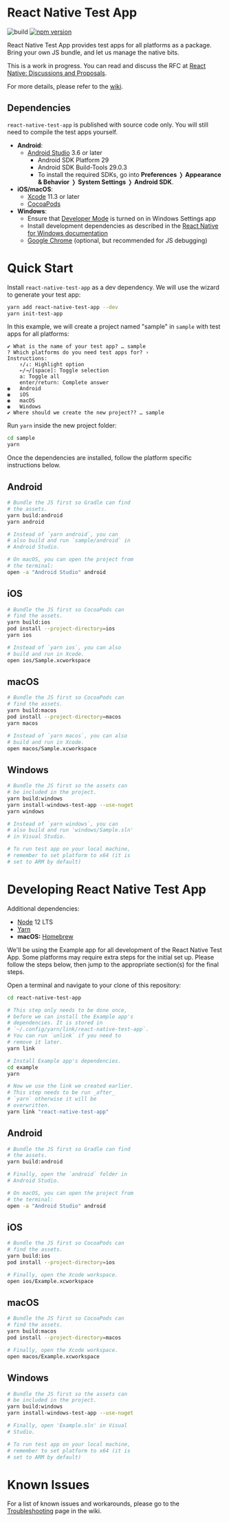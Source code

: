 # React Native Test App

![build](https://github.com/microsoft/react-native-test-app/workflows/build/badge.svg)
[![npm version](https://badgen.net/npm/v/react-native-test-app)](https://www.npmjs.com/package/react-native-test-app)

React Native Test App provides test apps for all platforms as a package. Bring
your own JS bundle, and let us manage the native bits.

This is a work in progress. You can read and discuss the RFC at
[React Native: Discussions and Proposals](https://github.com/react-native-community/discussions-and-proposals/pull/204).

For more details, please refer to the
[wiki](https://github.com/microsoft/react-native-test-app/wiki).

## Dependencies

`react-native-test-app` is published with source code only. You will still need
to compile the test apps yourself.

- **Android**:
  - [Android Studio](https://developer.android.com/studio) 3.6 or later
    - Android SDK Platform 29
    - Android SDK Build-Tools 29.0.3
    - To install the required SDKs, go into **Preferences** ❭ **Appearance &
      Behavior** ❭ **System Settings** ❭ **Android SDK**.
- **iOS/macOS**:
  - [Xcode](https://apps.apple.com/app/xcode/id497799835?mt=12) 11.3 or later
  - [CocoaPods](https://cocoapods.org/)
- **Windows**:
  - Ensure that
    [Developer Mode](https://docs.microsoft.com/en-us/windows/uwp/get-started/enable-your-device-for-development)
    is turned on in Windows Settings app
  - Install development dependencies as described in the
    [React Native for Windows documentation](https://microsoft.github.io/react-native-windows/docs/rnw-dependencies)
  - [Google Chrome](https://www.google.com/chrome/) (optional, but recommended
    for JS debugging)

# Quick Start

Install `react-native-test-app` as a dev dependency. We will use the wizard to
generate your test app:

```bash
yarn add react-native-test-app --dev
yarn init-test-app
```

In this example, we will create a project named "sample" in `sample` with test
apps for all platforms:

```console
✔ What is the name of your test app? … sample
? Which platforms do you need test apps for? ›
Instructions:
    ↑/↓: Highlight option
    ←/→/[space]: Toggle selection
    a: Toggle all
    enter/return: Complete answer
◉   Android
◉   iOS
◉   macOS
◉   Windows
✔ Where should we create the new project?? … sample
```

Run `yarn` inside the new project folder:

```bash
cd sample
yarn
```

Once the dependencies are installed, follow the platform specific instructions
below.

## Android

```bash
# Bundle the JS first so Gradle can find
# the assets.
yarn build:android
yarn android

# Instead of `yarn android`, you can
# also build and run `sample/android` in
# Android Studio.

# On macOS, you can open the project from
# the terminal:
open -a "Android Studio" android
```

## iOS

```bash
# Bundle the JS first so CocoaPods can
# find the assets.
yarn build:ios
pod install --project-directory=ios
yarn ios

# Instead of `yarn ios`, you can also
# build and run in Xcode.
open ios/Sample.xcworkspace
```

## macOS

```bash
# Bundle the JS first so CocoaPods can
# find the assets.
yarn build:macos
pod install --project-directory=macos
yarn macos

# Instead of `yarn macos`, you can also
# build and run in Xcode.
open macos/Sample.xcworkspace
```

## Windows

```bash
# Bundle the JS first so the assets can
# be included in the project.
yarn build:windows
yarn install-windows-test-app --use-nuget
yarn windows

# Instead of `yarn windows`, you can
# also build and run 'windows/Sample.sln'
# in Visual Studio.

# To run test app on your local machine,
# remember to set platform to x64 (it is
# set to ARM by default)
```

# Developing React Native Test App

Additional dependencies:

- [Node](https://nodejs.org/) 12 LTS
- [Yarn](https://classic.yarnpkg.com/docs/install)
- **macOS:** [Homebrew](https://brew.sh/)

We'll be using the Example app for all development of the React Native Test App.
Some platforms may require extra steps for the initial set up. Please follow the
steps below, then jump to the appropriate section(s) for the final steps.

Open a terminal and navigate to your clone of this repository:

```bash
cd react-native-test-app

# This step only needs to be done once,
# before we can install the Example app's
# dependencies. It is stored in
# `~/.config/yarn/link/react-native-test-app`.
# You can run `unlink` if you need to
# remove it later.
yarn link

# Install Example app's dependencies.
cd example
yarn

# Now we use the link we created earlier.
# This step needs to be run _after_
# `yarn` otherwise it will be
# overwritten.
yarn link "react-native-test-app"
```

## Android

```bash
# Bundle the JS first so Gradle can find
# the assets.
yarn build:android

# Finally, open the `android` folder in
# Android Studio.

# On macOS, you can open the project from
# the terminal:
open -a "Android Studio" android
```

## iOS

```bash
# Bundle the JS first so CocoaPods can
# find the assets.
yarn build:ios
pod install --project-directory=ios

# Finally, open the Xcode workspace.
open ios/Example.xcworkspace
```

## macOS

```bash
# Bundle the JS first so CocoaPods can
# find the assets.
yarn build:macos
pod install --project-directory=macos

# Finally, open the Xcode workspace.
open macos/Example.xcworkspace
```

## Windows

```bash
# Bundle the JS first so the assets can
# be included in the project.
yarn build:windows
yarn install-windows-test-app --use-nuget

# Finally, open 'Example.sln' in Visual
# Studio.

# To run test app on your local machine,
# remember to set platform to x64 (it is
# set to ARM by default)
```

# Known Issues

For a list of known issues and workarounds, please go to the
[Troubleshooting](https://github.com/microsoft/react-native-test-app/wiki/Troubleshooting)
page in the wiki.
